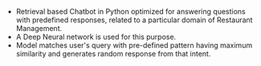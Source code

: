 * Retrieval based Chatbot in Python optimized for answering questions with predefined responses, related to a particular domain of Restaurant Management.
* A Deep Neural network is used for this purpose.
* Model matches user's query with pre-defined pattern having maximum similarity and generates random response from that intent.